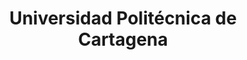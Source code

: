 ---
title: "Universidad Politécnica de Cartagena"
external_link: "https://www.upct.es/coronavirus/"
type: "murcia"
file_title: "Acuerdo Adaptación Enseñanza"
file_link: "https://upct.es/contenido/universidad/secgen/subdocs/15414_c%20ACUERDO%20Instrucciones_docencia_online_2021.pdf"
---